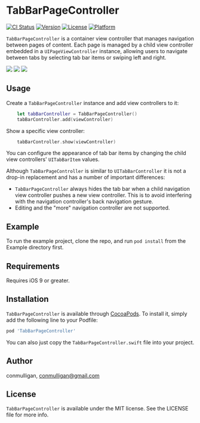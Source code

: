 # TabBarPageController

[![CI Status](https://img.shields.io/travis/conmulligan/TabBarPageController.svg)](https://travis-ci.org/conmulligan/TabBarPageController)
[![Version](https://img.shields.io/cocoapods/v/TabBarPageController.svg)](https://cocoapods.org/pods/TabBarPageController)
[![License](https://img.shields.io/cocoapods/l/TabBarPageController.svg)](https://cocoapods.org/pods/TabBarPageController)
[![Platform](https://img.shields.io/cocoapods/p/TabBarPageController.svg)](https://cocoapods.org/pods/TabBarPageController)

`TabBarPageController` is a container view controller that manages navigation between pages of content. Each page is managed by a child view controller embedded in a `UIPageViewController` instance, allowing users to navigate between tabs by selecting tab bar items or swiping left and right.

[![](https://raw.githubusercontent.com/conmulligan/TabBarPageController/master/Example/Screenshots/1%400.5x.jpg)](https://raw.githubusercontent.com/conmulligan/TabBarPageController/master/Example/Screenshots/1%400.5x.jpg)
[![](https://raw.githubusercontent.com/conmulligan/TabBarPageController/master/Example/Screenshots/2%400.5x.jpg)](https://raw.githubusercontent.com/conmulligan/TabBarPageController/master/Example/Screenshots/2%400.5x.jpg)
[![](https://raw.githubusercontent.com/conmulligan/TabBarPageController/master/Example/Screenshots/3%400.5x.jpg)](https://raw.githubusercontent.com/conmulligan/TabBarPageController/master/Example/Screenshots/3%400.5x.jpg)

## Usage

Create a `TabBarPageController` instance and add view controllers to it:

```swift
    let tabBarController = TabBarPageController()
    tabBarController.add(viewController)
```

Show a specific view controller:

```swift
    tabBarController.show(viewController)
```

You can configure the appearance of tab bar items by changing the child view controllers' `UITabBarItem` values.

Although `TabBarPageController` is similar to `UITabBarController` it is not a drop-in replacement and has a number of important differences:

- `TabBarPageController` always hides the tab bar when a child navigation view controller pushes a new view controller. This is to avoid interfering with the navigation controller's back navigation gesture.
- Editing and the "more" navigation controller are not supported.

## Example

To run the example project, clone the repo, and run `pod install` from the Example directory first.

## Requirements

Requires iOS 9 or greater.

## Installation

`TabBarPageController` is available through [CocoaPods](https://cocoapods.org). To install it, simply add the following line to your Podfile:

```ruby
pod 'TabBarPageController'
```

You can also just copy the `TabBarPageController.swift` file into your project.

## Author

conmulligan, conmulligan@gmail.com

## License

`TabBarPageController` is available under the MIT license. See the LICENSE file for more info.
